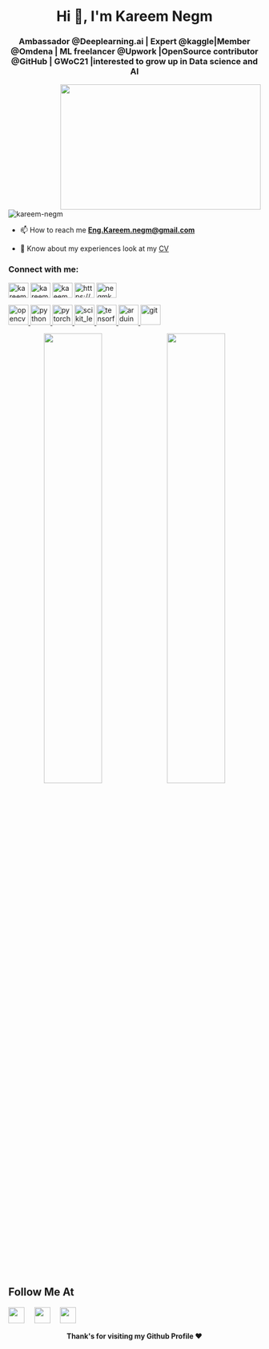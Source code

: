 <h1 align="center">Hi 👋, I'm Kareem Negm </h1>
<h3 align="center">Ambassador @Deeplearning.ai | Expert @kaggle|Member @Omdena | ML freelancer @Upwork |OpenSource contributor @GitHub | GWoC21 |interested to grow up in Data science and AI  </h3>
<img align="right" height="250" width="400" src="https://media.giphy.com/media/13HgwGsXF0aiGY/giphy.gif" />

<p align="left"> <img src="https://komarev.com/ghpvc/?username=kareem-negm&label=Profile%20views&color=0e75b6&style=flat" alt="kareem-negm" /> </p>


- 📫 How to reach me **Eng.Kareem.negm@gmail.com**

- 📄 Know about my experiences look at my [CV](https://drive.google.com/file/d/1RVgwDrETxjtboUxhk_BMoZBPA978W26F/view?usp=sharing)

<h3 align="left">Connect with me:</h3>
<p align="left">
<a href="https://linkedin.com/in/kareem-negm" target="blank"><img align="center" src="https://cdn.jsdelivr.net/npm/simple-icons@3.0.1/icons/linkedin.svg" alt="kareem-negm" height="30" width="40" /></a>
<a href="https://kaggle.com/kareem3egm" target="blank"><img align="center" src="https://cdn.jsdelivr.net/npm/simple-icons@3.0.1/icons/kaggle.svg" alt="kareem3egm" height="30" width="40" /></a>
<a href="https://fb.com/kaeem.negm" target="blank"><img align="center" src="https://cdn.jsdelivr.net/npm/simple-icons@3.0.1/icons/facebook.svg" alt="kaeem.negm" height="30" width="40" /></a>
<a href="https://www.youtube.com/c/https://www.youtube.com/channel/ucjmqzicguhnheffe-tcbw8a?view_as=subscriber" target="blank"><img align="center" src="https://cdn.jsdelivr.net/npm/simple-icons@3.0.1/icons/youtube.svg" alt="https://www.youtube.com/channel/ucjmqzicguhnheffe-tcbw8a?view_as=subscriber" height="30" width="40" /></a>
<a href="https://www.hackerrank.com/negmkareem38" target="blank"><img align="center" src="https://cdn.jsdelivr.net/npm/simple-icons@3.0.1/icons/hackerrank.svg" alt="negmkareem38" height="30" width="40" /></a>
</p>
 </a> <a href="https://opencv.org/" target="_blank"> <img src="https://www.vectorlogo.zone/logos/opencv/opencv-icon.svg" alt="opencv" width="40" height="40"/> </a> <a href="https://python.org" target="_blank"> <img  src="https://cdn.icon-icons.com/icons2/2699/PNG/512/python_vertical_logo_icon_168039.png" alt="python" width="40" height="40"/> </a> <a href="https://pytorch.org/" target="_blank"> <img src="https://www.vectorlogo.zone/logos/pytorch/pytorch-icon.svg" alt="pytorch" width="40" height="40"/> </a> <a href="https://scikit-learn.org/" target="_blank"> <img src="https://upload.wikimedia.org/wikipedia/commons/0/05/Scikit_learn_logo_small.svg" alt="scikit_learn" width="40" height="40"/> </a> <a href="https://www.tensorflow.org" target="_blank"> <img src="https://www.vectorlogo.zone/logos/tensorflow/tensorflow-icon.svg" alt="tensorflow" width="40" height="40"/> 
 <a href="https://www.arduino.cc/" target="_blank"> <img src="https://cdn.worldvectorlogo.com/logos/arduino-1.svg" alt="arduino" width="40" height="40"/>  <a href="https://git-scm.com/" target="_blank"> <img src="https://www.vectorlogo.zone/logos/git-scm/git-scm-icon.svg" alt="git" width="40" height="40"/> 
 </a> 
 
 </p>

<p align="center">
  <img width="48%" src="https://github-readme-stats.vercel.app/api?username=Kareem-negm&show_icons=true&theme=tokyonight" />
  <img width="48%" src="https://github-readme-streak-stats.herokuapp.com/?user=Kareem-negm&theme=tokyonight" />
</p>


## Follow Me At
<a href="https://www.linkedin.com/in/kareem-negm/"><img height="32" width="32" src="https://upload.wikimedia.org/wikipedia/commons/thumb/c/ca/LinkedIn_logo_initials.png/600px-LinkedIn_logo_initials.png" /></a>&nbsp;&nbsp;&nbsp;&nbsp;
<a href="https://twitter.com/KareemNegm_"><img height="32" width="32" src="https://1000logos.net/wp-content/uploads/2017/06/Twitter-Logo.png" /></a>&nbsp;&nbsp;&nbsp;&nbsp;
<a href="https://www.kaggle.com/kareem3egm"><img height="32" width="32" src="https://cdn3.iconfinder.com/data/icons/logos-and-brands-adobe/512/189_Kaggle-512.png" /></a>&nbsp;&nbsp;&nbsp;&nbsp;
</div>

<div align="center">
  
<b>Thank's for visiting my Github Profile ❤️</b>
</div>

